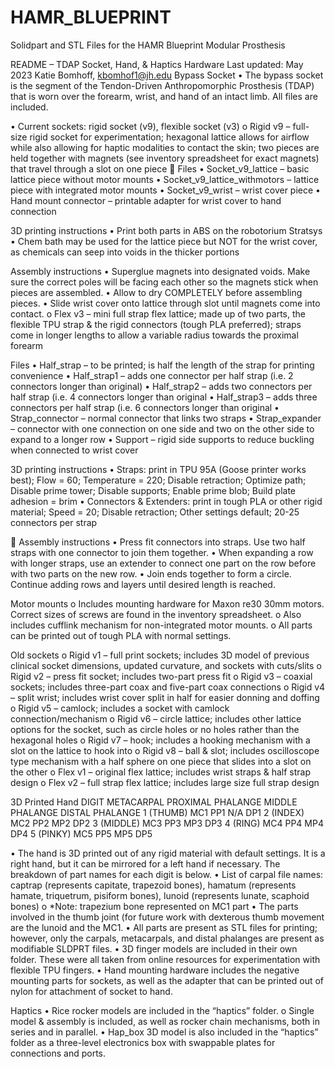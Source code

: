 # HAMR_BLUEPRINT
Solidpart and STL Files for the HAMR Blueprint Modular Prosthesis 

README – TDAP Socket, Hand, & Haptics Hardware
Last updated: May 2023
Katie Bomhoff, kbomhof1@jh.edu
Bypass Socket
•	The bypass socket is the segment of the Tendon-Driven Anthropomorphic Prosthesis (TDAP) that is worn over the forearm, wrist, and hand of an intact limb. All files are included.

•	Current sockets: rigid socket (v9), flexible socket (v3)
o	Rigid v9 – full-size rigid socket for experimentation; hexagonal lattice allows for airflow while also allowing for haptic modalities to contact the skin; two pieces are held together with magnets (see inventory spreadsheet for exact magnets) that travel through a slot on one piece
	Files
•	Socket_v9_lattice – basic lattice piece without motor mounts
•	Socket_v9_lattice_withmotors – lattice piece with integrated motor mounts
•	Socket_v9_wrist – wrist cover piece
•	Hand mount connector – printable adapter for wrist cover to hand connection

3D printing instructions
•	Print both parts in ABS on the robotorium Stratsys
•	Chem bath may be used for the lattice piece but NOT for the wrist cover, as chemicals can seep into voids in the thicker portions

Assembly instructions
•	Superglue magnets into designated voids. Make sure the correct poles will be facing each other so the magnets stick when pieces are assembled.
•	Allow to dry COMPLETELY before assembling pieces.
•	Slide wrist cover onto lattice through slot until magnets come into contact.
o	Flex v3 – mini full strap flex lattice; made up of two parts, the flexible TPU strap & the rigid connectors (tough PLA preferred); straps come in longer lengths to allow a variable radius towards the proximal forearm

Files
•	Half_strap – to be printed; is half the length of the strap for printing convenience
•	Half_strap1 – adds one connector per half strap (i.e. 2 connectors longer than original)
•	Half_strap2 – adds two connectors per half strap (i.e. 4 connectors longer than original
•	Half_strap3 – adds three connectors per half strap (i.e. 6 connectors longer than original
•	Strap_connector – normal connector that links two straps
•	Strap_expander – connector with one connection on one side and two on the other side to expand to a longer row
•	Support – rigid side supports to reduce buckling when connected to wrist cover

3D printing instructions
•	Straps: print in TPU 95A (Goose printer works best); Flow = 60; Temperature = 220; Disable retraction; Optimize path; Disable prime tower; Disable supports; Enable prime blob; Build plate adhesion = brim
•	Connectors & Extenders: print in tough PLA or other rigid material; Speed = 20; Disable retraction; Other settings default; 20-25 connectors per strap
 
	Assembly instructions
•	Press fit connectors into straps. Use two half straps with one connector to join them together. 
•	When expanding a row with longer straps, use an extender to connect one part on the row before with two parts on the new row.
•	Join ends together to form a circle. Continue adding rows and layers until desired length is reached. 
 
Motor mounts
o	Includes mounting hardware for Maxon re30 30mm motors. Correct sizes of screws are found in the inventory spreadsheet.
o	Also includes cufflink mechanism for non-integrated motor mounts.
o	All parts can be printed out of tough PLA with normal settings.

Old sockets
o	Rigid v1 – full print sockets; includes 3D model of previous clinical socket dimensions, updated curvature, and sockets with cuts/slits
o	Rigid v2 – press fit socket; includes two-part press fit
o	Rigid v3 – coaxial sockets; includes three-part coax and five-part coax connections
o	Rigid v4 – split wrist; includes wrist cover split in half for easier donning and doffing
o	Rigid v5 – camlock; includes a socket with camlock connection/mechanism
o	Rigid v6 – circle lattice; includes other lattice options for the socket, such as circle holes or no holes rather than the hexagonal holes
o	Rigid v7 – hook; includes a hooking mechanism with a slot on the lattice to hook into
o	Rigid v8 – ball & slot; includes oscilloscope type mechanism with a half sphere on one piece that slides into a slot on the other
o	Flex v1 – original flex lattice; includes wrist straps & half strap design
o	Flex v2 – full strap flex lattice; includes large size full strap design

3D Printed Hand
DIGIT	METACARPAL	PROXIMAL PHALANGE	MIDDLE PHALANGE	DISTAL PHALANGE
1 (THUMB)	MC1	PP1	N/A	DP1
2 (INDEX)	MC2	PP2	MP2	DP2
3 (MIDDLE)	MC3	PP3	MP3	DP3
4 (RING)	MC4	PP4	MP4	DP4
5 (PINKY)	MC5	PP5	MP5	DP5

•	The hand is 3D printed out of any rigid material with default settings. It is a right hand, but it can be mirrored for a left hand if necessary. The breakdown of part names for each digit is below.
•	List of carpal file names: captrap (represents capitate, trapezoid bones), hamatum (represents hamate, triquetrum, pisiform bones), lunoid (represents lunate, scaphoid bones)
o	*Note: trapezium bone represented on MC1 part
•	The parts involved in the thumb joint (for future work with dexterous thumb movement are the lunoid and the MC1.
•	All parts are present as STL files for printing; however, only the carpals, metacarpals, and distal phalanges are present as modifiable SLDPRT files.
•	3D finger models are included in their own folder. These were all taken from online resources for experimentation with flexible TPU fingers. 
•	Hand mounting hardware includes the negative mounting parts for sockets, as well as the adapter that can be printed out of nylon for attachment of socket to hand.

Haptics
•	Rice rocker models are included in the “haptics” folder. 
o	Single model & assembly is included, as well as rocker chain mechanisms, both in series and in parallel.
•	Hap_box 3D model is also included in the “haptics” folder as a three-level electronics box with swappable plates for connections and ports.

